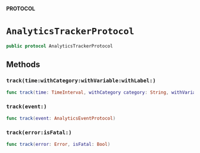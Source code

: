 **PROTOCOL**

# `AnalyticsTrackerProtocol`

```swift
public protocol AnalyticsTrackerProtocol
```

## Methods
### `track(time:withCategory:withVariable:withLabel:)`

```swift
func track(time: TimeInterval, withCategory category: String, withVariable variable: String, withLabel label: String?)
```

### `track(event:)`

```swift
func track(event: AnalyticsEventProtocol)
```

### `track(error:isFatal:)`

```swift
func track(error: Error, isFatal: Bool)
```
